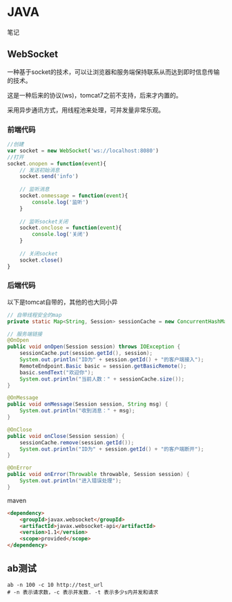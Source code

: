 # JAVA

笔记

## WebSocket

一种基于socket的技术，可以让浏览器和服务端保持联系从而达到即时信息传输的技术。

这是一种后来的协议(ws)，tomcat7之前不支持，后来才内置的。

采用异步通讯方式，用线程池来处理，可并发量非常乐观。

### 前端代码

```javascript
//创建
var socket = new WebSocket('ws://localhost:8080')
//打开
socket.onopen = function(event){
    // 发送初始消息
	socket.send('info')
    
    // 监听消息
    socket.onmessage = function(event){
        console.log('监听')
    }
    
    // 监听socket关闭
    socket.onclose = function(event){
        console.log('关闭')
    }
    
    // 关闭socket
    socket.close()
}
```

### 后端代码

以下是tomcat自带的，其他的也大同小异

```java
// 自带线程安全的map
private static Map<String, Session> sessionCache = new ConcurrentHashMap<String, Session>();

// 服务端链接
@OnOpen
public void onOpen(Session session) throws IOException {
    sessionCache.put(session.getId(), session);
    System.out.println("ID为" + session.getId() + "的客户端接入");
    RemoteEndpoint.Basic basic = session.getBasicRemote();
    basic.sendText("欢迎你");
    System.out.println("当前人数：" + sessionCache.size());
}

@OnMessage
public void onMessage(Session session, String msg) {
    System.out.println("收到消息：" + msg);
}

@OnClose
public void onClose(Session session) {
    sessionCache.remove(session.getId());
    System.out.println("ID为" + session.getId() + "的客户端断开");
}

@OnError
public void onError(Throwable throwable, Session session) {
    System.out.println("进入错误处理");
}
```

maven

```html
<dependency>
    <groupId>javax.websocket</groupId>
    <artifactId>javax.websocket-api</artifactId>
    <version>1.1</version>
    <scope>provided</scope>
</dependency>
```

## ab测试

```shell
ab -n 100 -c 10 http://test_url
# -n 表示请求数，-c 表示并发数. -t 表示多少s内并发和请求
```



